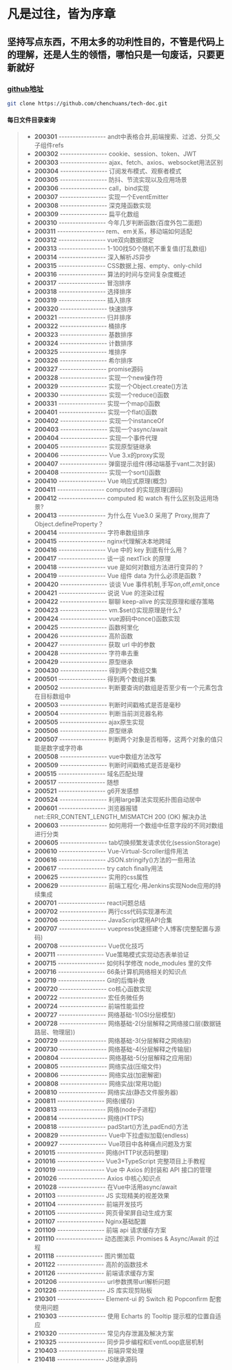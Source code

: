 # 凡是过往，皆为序章

## 坚持写点东西，不用太多的功利性目的，不管是代码上的理解，还是人生的领悟，哪怕只是一句废话，只要更新就好

### [github地址](https://github.com/chenchuans/tech-doc)

``` sh
git clone https://github.com/chenchuans/tech-doc.git
```

#### 每日文件目录查询

>* **200301** ----------------- andt中表格合并,前端搜索、过滤、分页,父子组件refs
>* **200302** ----------------- cookie、session、token、JWT
>* **200303** ----------------- ajax、fetch、axios、websocket用法区别
>* **200304** ----------------- 订阅发布模式、观察者模式
>* **200305** ----------------- 防抖、节流实现以及应用场景
>* **200306** ----------------- call，bind实现
>* **200307** ----------------- 实现一个EventEmitter
>* **200308** ----------------- 深克隆函数实现
>* **200309** ----------------- 扁平化数组
>* **200310** ----------------- 今年几岁判断函数(百度外包二面题)
>* **200311** ----------------- rem、em关系，移动端如何适配
>* **200312** ----------------- vue双向数据绑定
>* **200313** ----------------- 1-100找50个随机不重复值(打乱数组)
>* **200314** ----------------- 深入解析JS异步
>* **200315** ----------------- CSS数据上报、empty、only-child
>* **200316** ----------------- 算法的时间与空间复杂度概述
>* **200317** ----------------- 冒泡排序
>* **200318** ----------------- 选择排序
>* **200319** ----------------- 插入排序
>* **200320** ----------------- 快速排序
>* **200321** ----------------- 归并排序
>* **200322** ----------------- 桶排序
>* **200323** ----------------- 基数排序
>* **200324** ----------------- 计数排序
>* **200325** ----------------- 堆排序
>* **200326** ----------------- 希尔排序
>* **200327** ----------------- promise源码
>* **200328** ----------------- 实现一个new操作符
>* **200329** ----------------- 实现一个Object.create()方法
>* **200330** ----------------- 实现一个reduce()函数
>* **200331** ----------------- 实现一个map()函数
>* **200401** ----------------- 实现一个flat()函数
>* **200402** ----------------- 实现一个instanceOf
>* **200403** ----------------- 实现一个async/await
>* **200404** ----------------- 实现一个事件代理
>* **200405** ----------------- 实现原型链继承
>* **200406** ----------------- Vue 3.x的proxy实现
>* **200407** ----------------- 弹窗提示组件(移动端基于vant二次封装)
>* **200408** ----------------- 实现一个sort()函数
>* **200410** ----------------- Vue 响应式原理(概念)
>* **200411** ----------------- computed 的实现原理(源码)
>* **200412** ----------------- computed 和 watch 有什么区别及运用场景?
>* **200413** ----------------- 为什么在 Vue3.0 采用了 Proxy,抛弃了 Object.defineProperty？
>* **200414** ----------------- 字符串数组排序
>* **200415** ----------------- nginx代理解决本地跨域
>* **200416** ----------------- Vue 中的 key 到底有什么用？
>* **200417** ----------------- 谈一谈 nextTick 的原理
>* **200418** ----------------- vue 是如何对数组方法进行变异的 ?
>* **200419** ----------------- Vue 组件 data 为什么必须是函数 ?
>* **200420** ----------------- 谈谈 Vue 事件机制,手写$on,$off,$emit,$once
>* **200421** ----------------- 说说 Vue 的渲染过程
>* **200422** ----------------- 聊聊 keep-alive 的实现原理和缓存策略
>* **200423** ----------------- vm.$set()实现原理是什么?
>* **200424** ----------------- vue源码中once()函数实现
>* **200425** ----------------- 函数柯里化
>* **200426** ----------------- 高阶函数
>* **200427** ----------------- 获取 url 中的参数
>* **200428** ----------------- 字符串去重
>* **200429** ----------------- 原型继承
>* **200430** ----------------- 得到两个数组交集
>* **200501** ----------------- 得到两个数组并集
>* **200502** ----------------- 判断要查询的数组是否至少有一个元素包含在目标数组中
>* **200503** ----------------- 判断时间戳格式是否是毫秒
>* **200504** ----------------- 判断当前浏览器名称
>* **200505** ----------------- ajax原生实现
>* **200506** ----------------- 原型继承
>* **200507** ----------------- 判断两个对象是否相等，这两个对象的值只能是数字或字符串
>* **200508** ----------------- vue中数组方法改写
>* **200509** ----------------- 判断时间戳格式是否是毫秒
>* **200515** ----------------- 域名匹配处理
>* **200517** ----------------- 随想
>* **200521** ----------------- g6开发感想
>* **200524** ----------------- 利用large算法实现拓扑图自动居中
>* **200601** ----------------- 浏览器报错 net::ERR_CONTENT_LENGTH_MISMATCH 200 (OK) 解决办法
>* **200603** ----------------- 如何用将一个数组中任意字段的不同对数组进行分类
>* **200605** ----------------- tab切换频繁发请求优化(sessionStorage)
>* **200610** ----------------- Vue-Virtual-Scroller组件用法
>* **200616** ----------------- JSON.stringify()方法的一些用法
>* **200617** ----------------- try catch finally用法
>* **200625** ----------------- 实用的css属性
>* **200629** ----------------- 前端工程化-用Jenkins实现Node应用的持续集成
>* **200701** ----------------- react问题总结
>* **200702** ----------------- 两行css代码实现瀑布流
>* **200706** ----------------- JavaScript常用API合集
>* **200707** ----------------- vuepress快速搭建个人博客(完整配置与源码)
>* **200708** ----------------- Vue优化技巧
>* **200711** ----------------- Vue策略模式实现动态表单验证
>* **200715** ----------------- 如何科学修改 node_modules 里的文件
>* **200716** ----------------- 66条计算机网络相关的知识点
>* **200719** ----------------- Git的后悔补救
>* **200720** ----------------- co核心函数实现
>* **200722** ----------------- 宏任务微任务
>* **200724** ----------------- 前端性能监控
>* **200727** ----------------- 网络基础-1(OSI分层模型)
>* **200728** ----------------- 网络基础-2(分层解释之网络接口层(数据链路层、物理层))
>* **200729** ----------------- 网络基础-3(分层解释之网络层)
>* **200730** ----------------- 网络基础-4(分层解释之传输层)
>* **200804** ----------------- 网络基础-5(分层解释之应用层)
>* **200805** ----------------- 网络实战(压缩文件)
>* **200806** ----------------- 网络实战(加密解密)
>* **200808** ----------------- 网络实战(常用功能)
>* **200810** ----------------- 网络实战(静态文件服务器)
>* **200811** ----------------- 网络(缓存)
>* **200813** ----------------- 网络(node子进程)
>* **200814** ----------------- 网络(HTTPS)
>* **200818** ----------------- padStart()方法,padEnd()方法
>* **200829** ----------------- Vue中下拉虚拟加载(endless)
>* **200927** ----------------- Vue项目中各种痛点问题及方案
>* **201015** ----------------- 网络(HTTP状态码整理)
>* **201016** ----------------- Vue3+TypeScript 完整项目上手教程
>* **201019** ----------------- Vue 中 Axios 的封装和 API 接口的管理
>* **201026** ----------------- Axios 中核心知识点
>* **201028** ----------------- 在Vue中活用async/await
>* **201103** ----------------- JS 实现精美的视差效果
>* **201104** ----------------- 前端开发技巧
>* **201105** ----------------- 网页骨架屏自动生成方案
>* **201107** ----------------- Nginx基础配置
>* **201109** ----------------- 前端 api 请求缓存方案
>* **201110** ----------------- 动态图演示 Promises & Async/Await 的过程
>* **201118** ----------------- 图片懒加载
>* **201122** ----------------- 高阶的函数技术
>* **201126** ----------------- 前端请求缓存方案
>* **201206** ----------------- url参数携带url解析问题
>* **201226** ----------------- JS 库实现剪贴板
>* **210301** ----------------- Element-ui 的 Switch 和 Popconfirm 配套使用问题
>* **210303** ----------------- 使用 Echarts 的 Tooltip 提示框的位置自适应
>* **210320** ----------------- 常见内存泄漏及解决方案
>* **210325** ----------------- 同步异步编程和EventLoop底层机制
>* **210403** ----------------- 前端异常处理
>* **210418** ----------------- JS继承源码

